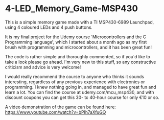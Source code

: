 # 4-LED_Memory_Game-MSP430
This is a simple memory game made with a TI MSP430-6989 Launchpad, using 4 coloured LEDs and 4 push buttons. 

It is my final project for the Udemy course 'Microcontrollers and the C Programming language', which I started about a month ago
as my first brush with programming and microcontrollers, and it has been great fun!

The code is rather simple and thoroughly commented, so if you'd like to take a look please go ahead. I'm very new to this stuff, so any
constructive criticism and advice is very welcome!

I would really recommend the course to anyone who thinks it sounds interesting, regardless of any previous experience with electronics or programming. I knew nothing going in, and managed to have great fun and learn a lot. 
You can find the course at udemy.com/mcu_msp430, and with discount coupons you can get this 30- to 40-hour course for only €10 or so.

A video demonstration of the game can be found here: https://www.youtube.com/watch?v=bPIh7aXfuGQ
